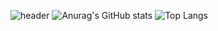 ![header](https://capsule-render.vercel.app/api?type=waving&animation=fadeIn&color=0:0080ff,50:43c8b0&height=300&section=header&text=WELCOM&fontSize=95&fontAlign=50&animate,fadeIn&fontColor=f7e2df)
![Anurag's GitHub stats](https://github-readme-stats.vercel.app/api?username=DDongYeop&show_icons=true&theme=flag-india) ![Top Langs](https://github-readme-stats.vercel.app/api/top-langs/?username=DDOngYeop&layout=compact&theme=flag-india)
 
